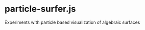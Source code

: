 particle-surfer.js
==================

Experiments with particle based visualization of algebraic surfaces
